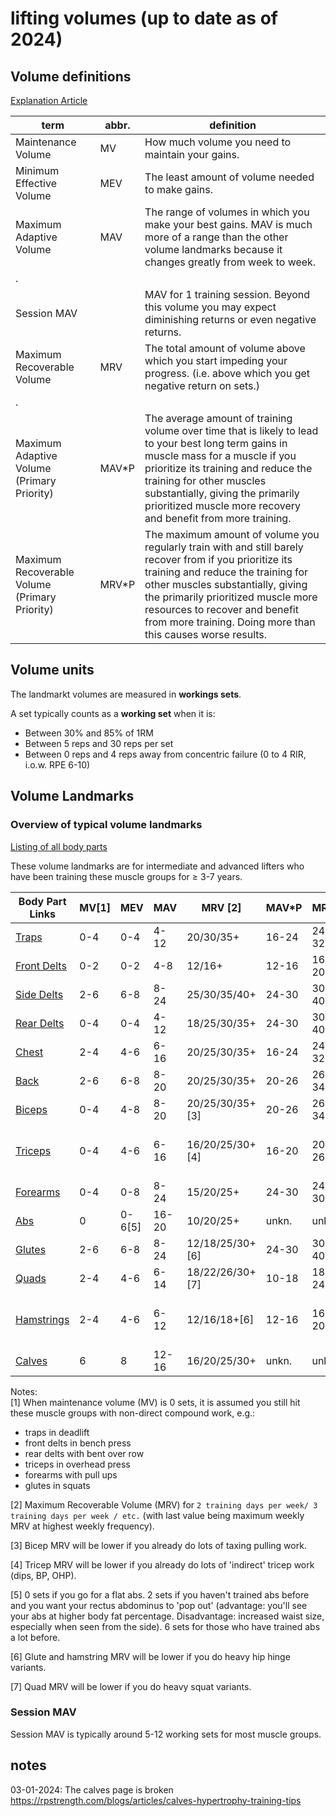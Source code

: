 # lifting volumes (up to date as of 2024)

## Volume definitions
[Explanation Article](https://rpstrength.com/blogs/articles/training-volume-landmarks-muscle-growth)

term                                          | abbr. | definition
 ---                                          | ---   | ---
Maintenance Volume                            | MV    | How much volume you need to maintain your gains.
Minimum Effective Volume                      | MEV   | The least amount of volume needed to make gains.
Maximum Adaptive Volume                       | MAV   | The range of volumes in which you make your best gains. MAV is much more of a range than the other volume landmarks because it changes greatly from week to week.
.                                             |       |
Session MAV                                   |       | MAV for 1 training session. Beyond this volume you may expect diminishing returns or even negative returns.
Maximum Recoverable Volume                    | MRV   | The total amount of volume above which you start impeding your progress. (i.e. above which you get negative return on sets.)
.                                             |       |
Maximum Adaptive Volume (Primary Priority)    | MAV*P | The average amount of training volume over time that is likely to lead to your best long term gains in muscle mass for a muscle if you prioritize its training and reduce the training for other muscles substantially, giving the primarily prioritized muscle more recovery and benefit from more training.
Maximum Recoverable Volume (Primary Priority) | MRV*P | The maximum amount of volume you regularly train with and still barely recover from if you prioritize its training and reduce the training for other muscles substantially, giving the primarily prioritized muscle more resources to recover and benefit from more training. Doing more than this causes worse results.


## Volume units

The landmarkt volumes are measured in **workings sets**.

A set typically counts as a **working set** when it is:
* Between 30% and 85% of 1RM 
* Between 5 reps and 30 reps per set
* Between 0 reps and 4 reps away from concentric failure (0 to 4 RIR, i.o.w. RPE 6-10)


## Volume Landmarks

### Overview of typical volume landmarks 
[Listing of all body parts](https://rpstrength.com/blogs/articles/hypertrophy-training-guide-central-hub)

These volume landmarks are for intermediate and advanced lifters who have been training these muscle groups for ≥ 3-7 years.



Body Part Links                                                                            | MV[1] | MEV    | MAV   | MRV [2]         | MAV*P | MRV*P  | Freq/week | Suggested reps                     |
----------                                                                                 | ----  | ----   | ----  | ----            | ----  | ----   | ----      | ----                               |
[Traps](https://renaissanceperiodization.com/trap-training-tips-hypertrophy/)              | 0-4   | 0-4    | 4-12  | 20/30/35+       | 16-24 | 24-32+ | 2-6       | 10-20                              |
[Front Delts](https://rpstrength.com/blogs/articles/front-delt-training-tips-hypertrophy/) | 0-2   | 0-2    | 4-8   | 12/16+          | 12-16 | 16-20+ | 1-2       | 6-10                               |
[Side Delts](https://rpstrength.com/blogs/articles/side-delt-size-training-tips)           | 2-6   | 6-8    | 8-24  | 25/30/35/40+    | 24-30 | 30-40+ | 2-6       | 10-12                              |
[Rear Delts](https://rpstrength.com/blogs/articles/rear-delt-size-training-tips)           | 0-4   | 0-4    | 4-12  | 18/25/30/35+    | 24-30 | 30-40+ | 2-6       | 10-30                              |
[Chest](https://renaissanceperiodization.com/chest-training-tips-hypertrophy/)             | 2-4   | 4-6    | 6-16  | 20/25/30/35+    | 16-24 | 24-32+ | 1.5-3     | 8-12                               |
[Back](https://renaissanceperiodization.com/back-training-tips-hypertrophy/)               | 2-6   | 6-8    | 8-20  | 20/25/30/35+    | 20-26 | 26-34+ | 2-4       | 6-20                               |
[Biceps](https://rpstrength.com/blogs/articles/bicep-training-tips-hypertrophy)            | 0-4   | 4-8    | 8-20  | 20/25/30/35+[3] | 20-26 | 26-34+ | 2-6       | 8-15                               |
[Triceps](https://rpstrength.com/blogs/articles/triceps-hypertrophy-training-tips/)        | 0-4   | 4-6    | 6-16  | 16/20/25/30+[4] | 16-20 | 20-26+ | 2-4       | 6-15 (presses), 10-20 (extensions) |
[Forearms](https://rpstrength.com/blogs/articles/forearm-growth-training-tips)             | 0-4   | 0-8    | 8-24  | 15/20/25+       | 24-30 | 24-30+ | 2-5       | 5-30                               |
[Abs](https://renaissanceperiodization.com/ab-training/)                                   | 0     | 0-6[5] | 16-20 | 10/20/25+       | unkn. | unkn.  | 3-5       | 8-20                               |
[Glutes](https://renaissanceperiodization.com/glute-training-tips-hypertrophy/)            | 2-6   | 6-8    | 8-24  | 12/18/25/30+[6] | 24-30 | 30-40+ | 2-3       | 8-12                               |
[Quads](https://rpstrength.com/blogs/articles/quad-size-training-tips)                     | 2-4   | 4-6    | 6-14  | 18/22/26/30+[7] | 10-18 | 18-24+ | 1.5-3     | 8-15                               |
[Hamstrings](https://rpstrength.com/blogs/articles/hamstring-hypertrophy-training-tips)    | 2-4   | 4-6    | 6-12  | 12/16/18+[6]    | 12-16 | 16-20+ | 2-3       | 5-10 (hinge), 10-20 (leg curls)    |
[Calves](https://rpstrength.com/blogs/articles/calves-hypertrophy-training-tips)           | 6     | 8      | 12-16 | 16/20/25/30+    | unkn. | unkn.  | 2-4       | 10-30                              |


Notes:                    
[1] When maintenance volume (MV) is 0 sets, it is assumed you still hit these muscle groups with non-direct compound work, e.g.:
* traps in deadlift
* front delts in bench press
* rear delts with bent over row
* triceps in overhead press
* forearms with pull ups
* glutes in squats
               
[2] Maximum Recoverable Volume (MRV) for `2 training days per week/ 3 training days per week / etc.` (with last value being maximum weekly MRV at highest weekly frequency).                   

[3] Bicep MRV will be lower if you already do lots of taxing pulling work.                       

[4] Tricep MRV will be lower if you already do lots of 'indirect' tricep work (dips, BP, OHP).        

[5] 0 sets if you go for a flat abs. 2 sets if you haven't trained abs before and you want your rectus abdominus to 'pop out' (advantage: you'll see your abs at higher body fat percentage. Disadvantage: increased waist size, especially when seen from the side). 6 sets for those who have trained abs a lot before.                    

[6] Glute and hamstring MRV will be lower if you do heavy hip hinge variants.                             

[7] Quad MRV will be lower if you do heavy squat variants.                        


### Session MAV
Session MAV is typically around 5-12 working sets for most muscle groups.  


## notes
03-01-2024: The calves page is broken https://rpstrength.com/blogs/articles/calves-hypertrophy-training-tips


